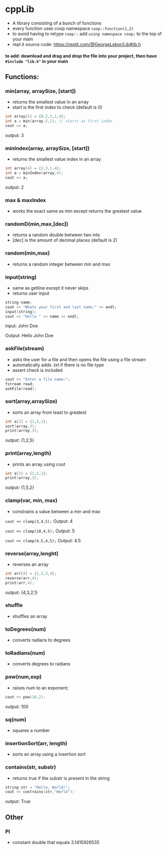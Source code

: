 # cppLib
- A library consisting of a bunch of functions
- every function uses coop namespace `coop::function(1,2)`
- to avoid having to retype `coop::` add `using namespace coop;` to the top of your main
- repl.it source code: https://replit.com/@GeorgeLebor/Lib#lib.h
#### to add: download and drag and drop the file into your project, then have `#include "lib.h"` in your main


## Functions:
### min(array, arraySize, [start])
- returns the smallest value in an array
- start is the first index to check (default is 0)
```cpp
int array[5] = {0,2,3,1,4};
int a = min(array,5,1); // starts at first index
cout << a;
```
output: 3
### minIndex(array, arraySize, [start])
- returns the smallest value index in an array
```cpp
int array[4] = {2,3,1,4};
int a = minIndex(array,4);
cout << a;
```
output: 2
### max & maxIndex
- works the exact same as min except returns the greatest value
### randomD(min,max,[dec])
- returns a random double between two ints 
- [dec] is the amount of decimal places (default is 2)
### random(min,max)
- returns a random integer between min and max
### input(string)
- same as getline except it never skips
- returns user input
```cpp
string name;
cout << "Whats your first and last name:" << endl;
input(string);
cout << "Hello " << name << endl;
```
input: John Doe

Output: Hello John Doe
### askFile(stream)
- asks the user for a file and then opens the file using a file stream
- automatically adds .txt if there is no file type
- assert check is included
```cpp
cout << "Enter a file name:";
fstream read;
askFile(read);
```
### sort(array,arraySize)
- sorts an array from least to greatest
```cpp
int a[3] = {1,5,2};
sort(array,3);
print(array,3);
```
output: {1,2,5}
### print(array,length)
- prints an array using cout
```cpp
int a[3] = {1,5,2};
print(array,3);
```
output: {1,5,2}
### clamp(var, min, max)
- constrains a value between a min and max

`cout << clamp(3,4,5);` Output: 4

`cout << clamp(10,4,5);` Output: 5

`cout << clamp(4.5,4,5);` Output: 4.5
### reverse(array,lenght)
- reverses an array
```cpp
int arr[4] = {1,2,3,4};
reverse(arr,4);
print(arr,4);
```
output: {4,3,2,1}
### shuffle
- shuffles an array
### toDegrees(num)
- converts radians to degrees
### toRadians(num)
- converts degrees to radians
### pow(num,exp)
- raises num to an exponent;
```cpp
cout << pow(10,2);
```
output: 100
### sq(num)
- squares a number
### insertionSort(arr, length)
- sorts an array using a insertion sort
### contains(str, substr)
- returns true if the substr is present in the string
```cpp
string str = "Hello, World!";
cout << contrains(str,"World");
```
output: True
## Other
### PI
- constant double that equals 3.1415926535
